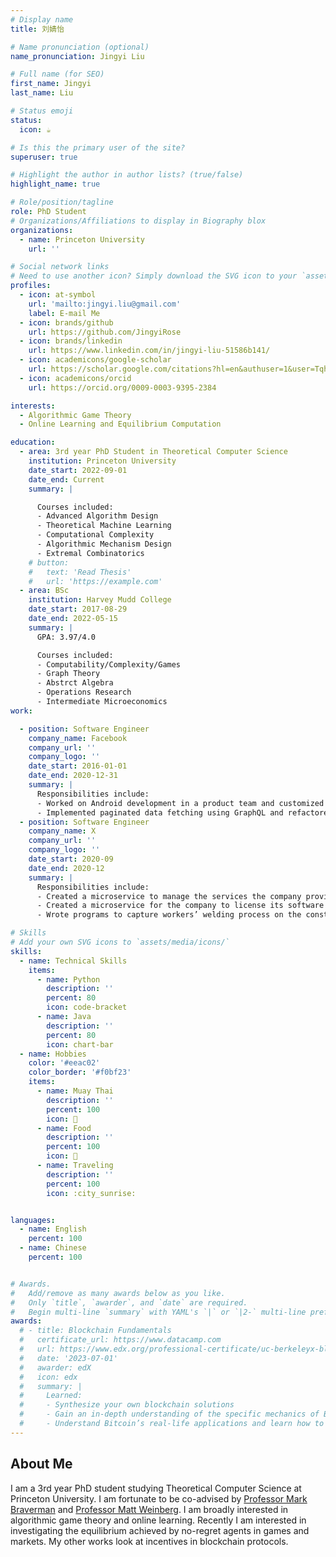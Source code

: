 ```yaml
---
# Display name
title: 刘婧怡

# Name pronunciation (optional)
name_pronunciation: Jingyi Liu

# Full name (for SEO)
first_name: Jingyi
last_name: Liu

# Status emoji
status:
  icon: ☕️

# Is this the primary user of the site?
superuser: true

# Highlight the author in author lists? (true/false)
highlight_name: true

# Role/position/tagline
role: PhD Student
# Organizations/Affiliations to display in Biography blox
organizations:
  - name: Princeton University
    url: ''

# Social network links
# Need to use another icon? Simply download the SVG icon to your `assets/media/icons/` folder.
profiles:
  - icon: at-symbol
    url: 'mailto:jingyi.liu@gmail.com'
    label: E-mail Me
  - icon: brands/github
    url: https://github.com/JingyiRose
  - icon: brands/linkedin
    url: https://www.linkedin.com/in/jingyi-liu-51586b141/
  - icon: academicons/google-scholar
    url: https://scholar.google.com/citations?hl=en&authuser=1&user=TqhFrIoAAAAJ
  - icon: academicons/orcid
    url: https://orcid.org/0009-0003-9395-2384

interests:
  - Algorithmic Game Theory
  - Online Learning and Equilibrium Computation

education:
  - area: 3rd year PhD Student in Theoretical Computer Science
    institution: Princeton University
    date_start: 2022-09-01
    date_end: Current
    summary: |

      Courses included:
      - Advanced Algorithm Design
      - Theoretical Machine Learning
      - Computational Complexity
      - Algorithmic Mechanism Design
      - Extremal Combinatorics
    # button:
    #   text: 'Read Thesis'
    #   url: 'https://example.com'
  - area: BSc 
    institution: Harvey Mudd College
    date_start: 2017-08-29
    date_end: 2022-05-15
    summary: |
      GPA: 3.97/4.0

      Courses included:
      - Computability/Complexity/Games
      - Graph Theory
      - Abstrct Algebra
      - Operations Research
      - Intermediate Microeconomics
work:

  - position: Software Engineer
    company_name: Facebook
    company_url: ''
    company_logo: ''
    date_start: 2016-01-01
    date_end: 2020-12-31
    summary: |
      Responsibilities include:
      - Worked on Android development in a product team and customized content creation page
      - Implemented paginated data fetching using GraphQL and refactored a surface view
  - position: Software Engineer
    company_name: X
    company_url: ''
    company_logo: ''
    date_start: 2020-09
    date_end: 2020-12
    summary: |
      Responsibilities include:
      - Created a microservice to manage the services the company provides to its clients
      - Created a microservice for the company to license its software products
      - Wrote programs to capture workers’ welding process on the construction site through IoT cameras and send that data to the computer vision team to evaluate whether the workers’ job was properly performed

# Skills
# Add your own SVG icons to `assets/media/icons/`
skills:
  - name: Technical Skills
    items:
      - name: Python
        description: ''
        percent: 80
        icon: code-bracket
      - name: Java
        description: ''
        percent: 80
        icon: chart-bar
  - name: Hobbies
    color: '#eeac02'
    color_border: '#f0bf23'
    items:
      - name: Muay Thai
        description: ''
        percent: 100
        icon: 🥊
      - name: Food
        description: ''
        percent: 100
        icon: 🍜
      - name: Traveling
        description: ''
        percent: 100
        icon: :city_sunrise:


languages:
  - name: English
    percent: 100
  - name: Chinese
    percent: 100


# Awards.
#   Add/remove as many awards below as you like.
#   Only `title`, `awarder`, and `date` are required.
#   Begin multi-line `summary` with YAML's `|` or `|2-` multi-line prefix and indent 2 spaces below.
awards:
  # - title: Blockchain Fundamentals
  #   certificate_url: https://www.datacamp.com
  #   url: https://www.edx.org/professional-certificate/uc-berkeleyx-blockchain-fundamentals
  #   date: '2023-07-01'
  #   awarder: edX
  #   icon: edx
  #   summary: |
  #     Learned:
  #     - Synthesize your own blockchain solutions
  #     - Gain an in-depth understanding of the specific mechanics of Bitcoin
  #     - Understand Bitcoin’s real-life applications and learn how to attack and destroy Bitcoin, Ethereum, smart contracts and Dapps, and alternatives to Bitcoin’s Proof-of-Work consensus algorithm
---
```


## About Me

I am a 3rd year PhD student studying Theoretical Computer Science at Princeton University. I am fortunate to be co-advised by [Professor Mark Braverman](https://mbraverm.princeton.edu/) and [Professor Matt Weinberg](https://www.cs.princeton.edu/~smattw/).  I am broadly interested in algorithmic game theory and online learning. Recently I am interested in investigating the equilibrium achieved by no-regret agents in games and markets. My other works look at incentives in blockchain protocols.

